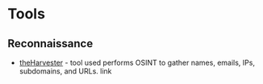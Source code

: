 # Tools

## Reconnaissance

- [theHarvester](https://github.com/laramies/theHarvester) - tool used performs OSINT to gather names, emails, IPs, subdomains, and URLs.
  link
